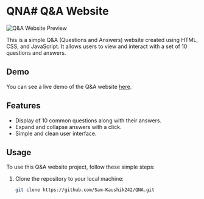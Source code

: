# QNA# Q&A Website

![Q&A Website Preview](qna-website-preview.png)

This is a simple Q&A (Questions and Answers) website created using HTML, CSS, and JavaScript. It allows users to view and interact with a set of 10 questions and answers.

## Demo

You can see a live demo of the Q&A website [here](https://sam-kaushik242.github.io/QNA/).

## Features

- Display of 10 common questions along with their answers.
- Expand and collapse answers with a click.
- Simple and clean user interface.

## Usage

To use this Q&A website project, follow these simple steps:

1. Clone the repository to your local machine:

   ```sh
   git clone https://github.com/Sam-Kaushik242/QNA.git
